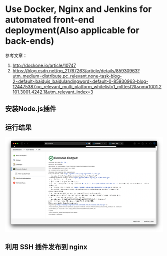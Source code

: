 # Use Docker, Nginx and Jenkins for automated front-end deployment(Also applicable for back-ends)

参考文章：
1. http://dockone.io/article/10747
2. https://blog.csdn.net/qq_21767263/article/details/85930963?utm_medium=distribute.pc_relevant.none-task-blog-2~default~baidujs_baidulandingword~default-0-85930963-blog-124475387.pc_relevant_multi_platform_whitelistv1_mlttest2&spm=1001.2101.3001.4242.1&utm_relevant_index=3

## 安装Node.js插件

## 运行结果
![](assets/2022-06-30-23-51-37.png)


## 利用 SSH 插件发布到 nginx


